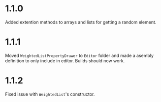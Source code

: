 # 1.1.0
Added extention methods to arrays and lists for getting a random element.

# 1.1.1
Moved `WeightedListPropertyDrawer` to `Editor` folder and made a asembly definition to only include in editor. Builds should now work.  

# 1.1.2
Fixed issue with `WeightedList`'s constructor.